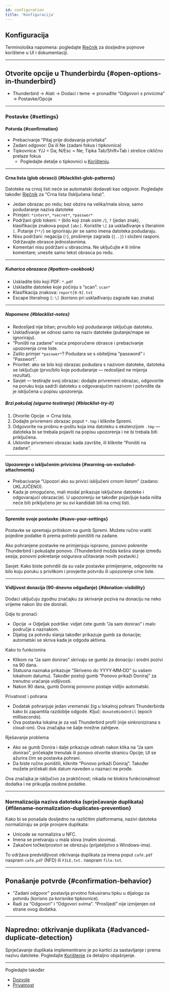 ```yaml
---
id: configuration
title: 'Konfiguracija'
---
```


## Konfiguracija

Terminološka napomena: pogledajte [Rječnik](glossary) za dosljedne pojmove korištene u UI i dokumentaciji.

---

## Otvorite opcije u Thunderbirdu {#open-options-in-thunderbird}

- Thunderbird → Alati → Dodaci i teme → pronađite “Odgovori s privicima” → Postavke/Opcije

---

### Postavke {#settings}

#### Potvrda {#confirmation}

- Prebacivanje “Pitaj prije dodavanja privitaka”
- Zadani odgovor: Da ili Ne (zadani fokus i tipkovnica)
- Tipkovnica: Y/J = Da; N/Esc = Ne; Tipka Tab/Shift+Tab i strelice ciklično prelaze fokus
  - Pogledajte detalje o tipkovnici u [Korištenju](usage#keyboard-shortcuts).

---

#### Crna lista (glob obrasci) {#blacklist-glob-patterns}

Datoteke na crnoj listi neće se automatski dodavati kao odgovor. Pogledajte također [Rječnik](glossary) za “Crna lista (Isključena lista)”.

- Jedan obrazac po redu; bez obzira na velika/mala slova; samo podudaranje naziva datoteke
- Primjeri: `*intern*`, `*secret*`, `*passwor*`
- Podržani glob tokeni: `*` (bilo koji znak osim `/`), `?` (jedan znak), klasifikacije znakova poput `[abc]`. Koristite `\[` za usklađivanje s literalnim `[`. Putanje (`**/`) se ignoriraju jer se samo imena datoteka podudaraju.
- Nisu podržani: negacija (`!`), proširenje zagrada (`{..}`) i složeni rasponi. Održavajte obrasce jednostavnima.
- Komentari nisu podržani u obrascima. Ne uključujte `#` ili inline komentare; unesite samo tekst obrasca po redu.

---

##### Kuharica obrazaca {#pattern-cookbook}

- Uskladite bilo koji PDF: `*.pdf`
- Uskladite datoteke koje počinju s “scan”: `scan*`
- Klasifikacija znakova: `report[0-9].txt`
- Escape literalnog `[`: `\[` (korisno pri usklađivanju zagrade kao znaka)

---

##### Napomene {#blacklist-notes}

- Redoslijed nije bitan; prvo/bilo koji podudaranje isključuje datoteku.
- Usklađivanje se odnosi samo na naziv datoteke (putanje/mape se ignoriraju).
- “Poništi na zadane” vraća preporučene obrasce i prebacivanje upozorenja crne liste.
- Zašto primjer `*passwor*`? Podudara se s obiteljima “password” i “Passwort”.
- Prioritet: ako se bilo koji obrazac podudara s nazivom datoteke, datoteka se isključuje (prvo/bilo koje podudaranje — redoslijed ne mijenja rezultat).
- Savjet — testirajte svoj obrazac: dodajte privremeni obrazac, odgovorite na poruku koja sadrži datoteku s odgovarajućim nazivom i potvrdite da je isključena u popisu upozorenja.

##### Brzi pokušaj (sigurno testiranje) {#blacklist-try-it}

1. Otvorite Opcije → Crna lista.
2. Dodajte privremeni obrazac poput `*.tmp` i kliknite Spremi.
3. Odgovorite na probnu e-poštu koja ima datoteku s ekstenzijom `.tmp` — datoteka bi se trebala pojaviti na popisu upozorenja i ne bi trebala biti priključena.
4. Uklonite privremeni obrazac kada završite, ili kliknite “Poništi na zadane”.

---

#### Upozorenje o isključenim privicima {#warning-on-excluded-attachments}

- Prebacivanje “Upozori ako su privici isključeni crnom listom” (zadano: UKLJUČENO).
- Kada je omogućeno, mali modal prikazuje isključene datoteke i odgovarajući obrazac(e). U
  upozorenju se također pojavljuje kada ništa neće biti priključeno jer su svi kandidati
  bili na crnoj listi.

---

#### Spremite svoje postavke {#save-your-settings}

Postavke se spremaju pritiskom na gumb Spremi. Možete ručno vratiti pojedine podatke ili prema potrebi poništiti na zadane.

Ako pohranjene postavke ne primjenjuju ispravno, ponovo pokrenite Thunderbird i pokušajte ponovo. (Thunderbird možda kešira stanje između sesija; ponovni pokretanje osigurava učitavanje novih postavki.)

Savjet: Kako biste potvrdili da su vaše postavke primijenjene, odgovorite na bilo koju poruku s privitkom i provjerite potvrdu ili upozorenje crne liste.

---

#### Vidljivost donacija (90-dnevno odgađanje) {#donation-visibility}

Dodaci uključuju zgodnu značajku za skrivanje poziva na donaciju na neko vrijeme nakon što ste donirali.

Gdje to pronaći

- Opcije → Odjeljak podrške: vidjet ćete gumb “Ja sam donirao” i malo područje s naznakom.
- Dijalog za potvrdu slanja također prikazuje gumb za donacije; automatski se skriva kada je odgoda aktivna.

Kako to funkcionira

- Klikom na “Ja sam donirao” skrivaju se gumbi za donaciju i srodni pozivi na 90 dana.
- Statusna naznaka prikazuje “Skriveno do YYYY‑MM‑DD” (u vašem lokalnom datumu). Također postoji gumb “Ponovo prikaži Doniraj” za trenutno vraćanje vidljivosti.
- Nakon 90 dana, gumb Doniraj ponovno postaje vidljiv automatski.

Privatnost i pohrana

- Dodatak pohranjuje jedan vremenski žig u lokalnoj pohrani Thunderbirda kako bi zapamtila razdoblje odgode. Ključ: `donateHideUntil` (epoch milliseconds).
- Ova postavka lokalna je za vaš Thunderbird profil (nije sinkronizirana s cloud-om). Ova značajka ne šalje mrežne zahtjeve.

Rješavanje problema

- Ako se gumb Donira i dalje prikazuje odmah nakon klika na “Ja sam donirao”, pričekajte trenutak ili ponovo otvorite stranicu Opcije; UI se ažurira čim se postavka pohrani.
- Da biste ručno poništili, kliknite “Ponovo prikaži Doniraj”. Također možete pričekati dok datum naveden u naznaci ne prođe.

Ova značajka je isključivo za praktičnost; nikada ne blokira funkcionalnost dodatka i ne prikuplja osobne podatke.

---

### Normalizacija naziva datoteka (sprječavanje duplikata) {#filename-normalization-duplicates-prevention}

Kako bi se ponašala dosljedno na različitim platformama, nazivi datoteka normaliziraju se prije provjere duplikata:

- Unicode se normalizira u NFC.
- Imena se pretvaraju u mala slova (malim slovima).
- Zakačeni točke/prostori se obrezuju (prijateljstvo s Windows-ima).

To održava predvidljivost otkrivanja duplikata za imena poput `café.pdf` naspram `café.pdf` (NFD) ili `FILE.txt.` naspram `file.txt`.

---

## Ponašanje potvrde {#confirmation-behavior}

- “Zadani odgovor” postavlja prvotno fokusiranu tipku u dijalogu za potvrdu (korisno za korisnike tipkovnice).
- Radi za “Odgovori” i “Odgovori svima”. “Proslijedi” nije izmijenjen od strane ovog dodatka.

---

## Napredno: otkrivanje duplikata {#advanced-duplicate-detection}

Sprječavanje duplikata implementirano je po kartici za sastavljanje i prema nazivu datoteke. Pogledajte [Korištenje](usage#behavior-details) za detaljno objašnjenje.

---

Pogledajte također

- [Dozvole](permissions)
- [Privatnost](privacy)
